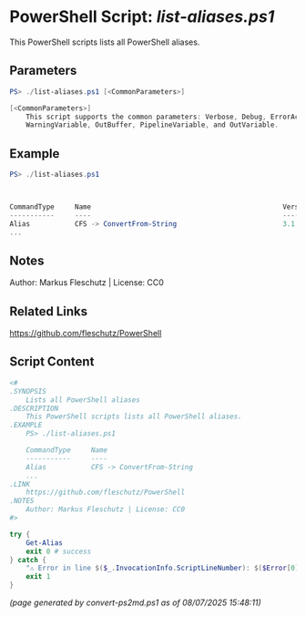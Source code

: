 PowerShell Script: *list-aliases.ps1*
===================================

This PowerShell scripts lists all PowerShell aliases.

Parameters
----------
```powershell
PS> ./list-aliases.ps1 [<CommonParameters>]

[<CommonParameters>]
    This script supports the common parameters: Verbose, Debug, ErrorAction, ErrorVariable, WarningAction, 
    WarningVariable, OutBuffer, PipelineVariable, and OutVariable.
```

Example
-------
```powershell
PS> ./list-aliases.ps1



CommandType     Name                                               Version    Source
-----------     ----                                               -------    ------
Alias           CFS -> ConvertFrom-String                          3.1.0.0    Microsoft.PowerShell.Utility
...

```

Notes
-----
Author: Markus Fleschutz | License: CC0

Related Links
-------------
https://github.com/fleschutz/PowerShell

Script Content
--------------
```powershell
<#
.SYNOPSIS
	Lists all PowerShell aliases
.DESCRIPTION
	This PowerShell scripts lists all PowerShell aliases.
.EXAMPLE
	PS> ./list-aliases.ps1

	CommandType     Name                                               Version    Source
	-----------     ----                                               -------    ------
	Alias           CFS -> ConvertFrom-String                          3.1.0.0    Microsoft.PowerShell.Utility
	...
.LINK
	https://github.com/fleschutz/PowerShell
.NOTES
	Author: Markus Fleschutz | License: CC0
#>

try {
	Get-Alias
	exit 0 # success
} catch {
	"⚠️ Error in line $($_.InvocationInfo.ScriptLineNumber): $($Error[0])"
	exit 1
}
```

*(page generated by convert-ps2md.ps1 as of 08/07/2025 15:48:11)*
